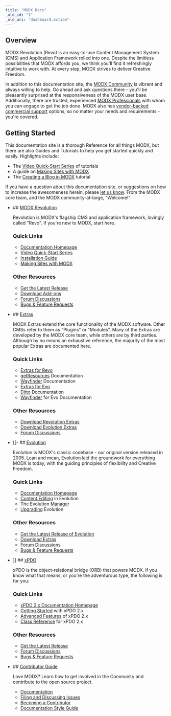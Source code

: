 ```yaml
---
title: "MODX Docs"
_old_id: "1"
_old_uri: "dashboard.action"
---
```


## Overview

 MODX Revolution (Revo) is an easy-to-use Content Management System (CMS) and Application Framework rolled into one. Despite the limitless possibilities that MODX affords you, we think you'll find it refreshingly intuitive to work with. At every step, MODX strives to deliver Creative Freedom.

 In addition to this documentation site, the [MODX Community](http://forums.modx.com) is vibrant and always willing to help. Go ahead and ask questions there - you'll be pleasantly surprised at the responsiveness of the MODX user base. Additionally, there are trusted, experienced [MODX Professionals](http://modx.com/professionals) with whom you can engage to get the job done. MODX also has [vendor-backed commercial support](http://modx.com/support/) options, so no matter your needs and requirements - you're covered.

## Getting Started

 This documentation site is a thorough Reference for all things MODX, but there are also Guides and Tutorials to help you get started quickly and easily. Highlights include:

- The [Video Quick-Start Series](getting-started/video-quick-start-series/) of tutorials
- A guide on [Making Sites with MODX](making-sites-with-modx/)
- The [Creating a Blog in MODX](case-studies-and-tutorials/creating-a-blog-in-modx-revolution) tutorial

 If you have a question about this documentation site, or suggestions on how to increase the awesomeness herein, please [let us know](mailto:support@modx.com). From the MODX core team, and the MODX community-at-large, "Welcome!"

- [](#revolution)## [MODX Revolution]()
  
   Revolution is MODX's flagship CMS and application framework, lovingly called "Revo". If you're new to MODX, start here.
  
  ### Quick Links
  
  
  - [Documentation Homepage]()
  - [Video Quick-Start Series](getting-started/video-quick-start-series/)
  - [Installation Guide](getting-started/installation)
  - [Making Sites with MODX](making-sites-with-modx/)
  
  ### Other Resources
  
  
  - [Get the Latest Release](http://modx.com/download/)
  - [Download Add-ons](http://modx.com/extras/)
  - [Forum Discussions](http://forums.modx.com/board/?board=264)
  - [Bugs & Feature Requests](http://tracker.modx.com/projects/revo)
- [](#extras)## [Extras](extras/revo/)
  
   MODX Extras extend the core functionality of the MODX software. Other CMSs refer to them as "Plugins" or "Modules". Many of the Extras are developed by the MODX core team, while others are by third parties. Although by no means an exhaustive reference, the majority of the most popular Extras are documented here.
  
  ### Quick Links
  
  
  - [Extras for Revo](extras/revo/)
  - [getResources](extras/revo/getresources) Documentation
  - [Wayfinder](extras/revo/wayfinder) Documentation
  - [Extras for Evo](extras/evo/)
  - [Ditto](extras/evo/ditto) Documentation
  - [Wayfinder](extras/evo/wayfinder) for Evo Documentation
  
  ### Other Resources
  
  
  - [Download Revolution Extras](http://modx.com/extras/?product=revolution)
  - [Download Evolution Extras](http://modx.com/extras/?product=evolution)
  - [Forum Discussions](http://forums.modx.com/?category=5)
- [](#evolution) \[\[- ## [Evolution](evolution/1.0)
  
   Evolution is MODX's classic codebase - our original version released in 2005. Lean and mean, Evolution laid the groundwork for everything MODX is today, with the guiding principles of flexibility and Creative Freedom.
  
  ### Quick Links
  
  
  - [Documentation Homepage](evolution/1.0)
  - [Content Editing](evolution/1.0/content-editing) in Evolution
  - The Evolution [Manager](evolution/1.0/content-editing/the-manager)
  - [Upgrading](evolution/1.0/administration/upgrading) Evolution
  
  ### Other Resources
  
  
  - [Get the Latest Release of Evolution](http://modx.com/download/evolution/)
  - [Download Extras](http://modx.com/extras/?product=evolution)
  - [Forum Discussions](http://forums.modx.com/board/48/evo-discussions-support)
  - [Bugs & Feature Requests](http://tracker.modx.com/projects/evo)
- [](#xpdo) \]\] ## [xPDO](xpdo/)
  
   xPDO is the object-relational bridge (ORB) that powers MODX. If you know what that means, or you're the adventurous type, the following is for you:
  
  ### Quick Links
  
  
  - [xPDO 2.x Documentation Homepage](xpdo/)
  - [Getting Started](xpdo/getting-started) with xPDO 2.x
  - [Advanced Features](xpdo/advanced-features) of xPDO 2.x
  - [Class Reference](xpdo/class-reference) for xPDO 2.x
  
  ### Other Resources
  
  
  - [Get the Latest Release](http://xpdo.org/downloads.html)
  - [Forum Discussions](http://forums.modx.com/board/46/developing-with-xpdo)
  - [Bugs & Feature Requests](http://tracker.modx.com/projects/xpdo)
- [](#community)## [Contributor Guide](community/)
  
   Love MODX? Learn how to get involved in the Community and contribute to the open source project.
  
  
  - [Documentation](community/)
  - [Filing and Discussing Issues](community/contribute/filing-and-discussing-issues)
  - <a href="">Becoming a Contributor</a>
  - [Documentation Style Guide](/style-guide)